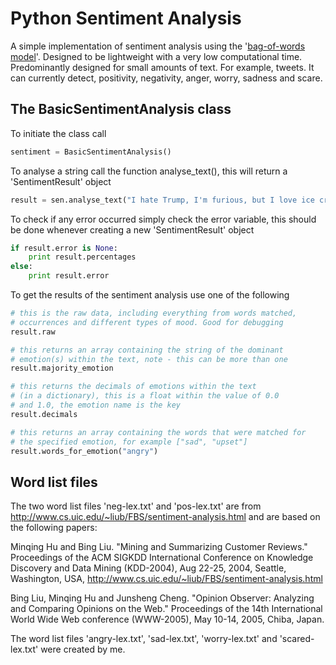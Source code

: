 # Python Sentiment Analysis
A simple implementation of sentiment analysis using the '[bag-of-words model](https://en.wikipedia.org/wiki/Bag-of-words_model)'. Designed to be lightweight with a very low computational time. Predominantly designed for small amounts of text. For example, tweets. It can currently detect, positivity, negativity, anger, worry, sadness and scare.

## The BasicSentimentAnalysis class
To initiate the class call
```python
sentiment = BasicSentimentAnalysis()
```
To analyse a string call the function analyse_text(), this will return a 'SentimentResult' object
```python
result = sen.analyse_text("I hate Trump, I'm furious, but I love ice cream.")
```
To check if any error occurred simply check the error variable, this should be done whenever creating a new 'SentimentResult' object
```python
if result.error is None:
    print result.percentages
else:
    print result.error
```
To get the results of the sentiment analysis use one of the following
```python
# this is the raw data, including everything from words matched, 
# occurrences and different types of mood. Good for debugging
result.raw

# this returns an array containing the string of the dominant 
# emotion(s) within the text, note - this can be more than one
result.majority_emotion

# this returns the decimals of emotions within the text 
# (in a dictionary), this is a float within the value of 0.0 
# and 1.0, the emotion name is the key
result.decimals

# this returns an array containing the words that were matched for
# the specified emotion, for example ["sad", "upset"]
result.words_for_emotion("angry")
```

## Word list files
The two word list files 'neg-lex.txt' and 'pos-lex.txt' are from http://www.cs.uic.edu/~liub/FBS/sentiment-analysis.html and are based on the following papers:

Minqing Hu and Bing Liu. "Mining and Summarizing Customer Reviews." Proceedings of the ACM SIGKDD International Conference on Knowledge Discovery and Data Mining (KDD-2004), Aug 22-25, 2004, Seattle, Washington, USA,
http://www.cs.uic.edu/~liub/FBS/sentiment-analysis.html

Bing Liu, Minqing Hu and Junsheng Cheng. "Opinion Observer: Analyzing 
and Comparing Opinions on the Web." Proceedings of the 14th 
International World Wide Web conference (WWW-2005), May 10-14, 
2005, Chiba, Japan.

The word list files 'angry-lex.txt', 'sad-lex.txt', 'worry-lex.txt' and 'scared-lex.txt' were created by me.